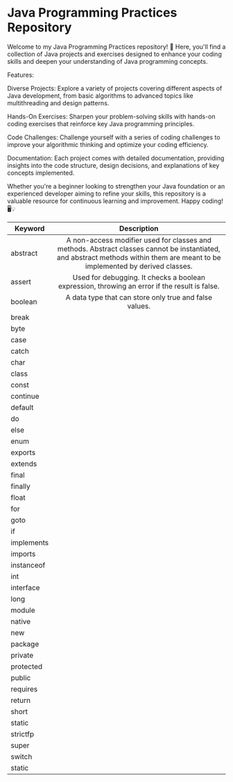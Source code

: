 # Java Programming Practices Repository

Welcome to my Java Programming Practices repository! 🚀 Here, you'll find a collection of Java projects and exercises designed to enhance your coding skills and deepen your understanding of Java programming concepts.

Features:

Diverse Projects: Explore a variety of projects covering different aspects of Java development, from basic algorithms to advanced topics like multithreading and design patterns.

Hands-On Exercises: Sharpen your problem-solving skills with hands-on coding exercises that reinforce key Java programming principles.

Code Challenges: Challenge yourself with a series of coding challenges to improve your algorithmic thinking and optimize your coding efficiency.

Documentation: Each project comes with detailed documentation, providing insights into the code structure, design decisions, and explanations of key concepts implemented.

Whether you're a beginner looking to strengthen your Java foundation or an experienced developer aiming to refine your skills, this repository is a valuable resource for continuous learning and improvement. Happy coding! 🖥️💡


| Keyword        | Description   |
| -------------- |:-------------:|
| abstract       | A non-access modifier used for classes and methods. Abstract classes cannot be instantiated, and abstract methods within them are meant to be implemented by derived classes. |
| assert         | Used for debugging. It checks a boolean expression, throwing an error if the result is false. |
| boolean        | A data type that can store only true and false values. |
| break          |               |
| byte           |               |
| case           |               |
| catch          |               |
| char           |               |
| class          |               |
| const          |               |
| continue       |               |
| default        |               |
| do             |               |
| else           |               |
| enum           |               |
| exports        |               |
| extends        |               |
| final          |               |
| finally        |               |
| float          |               |
| for            |               |
| goto           |               |
| if             |               |
| implements     |               |
| imports        |               |
| instanceof     |               |
| int            |               |
| interface      |               |
| long           |               |
| module         |               |
| native         |               |
| new            |               |
| package        |               |
| private        |               |
| protected      |               |
| public         |               |
| requires       |               |
| return         |               |
| short          |               |
| static         |               |
| strictfp         |               |
| super         |               |
| switch         |               |
| static         |               |